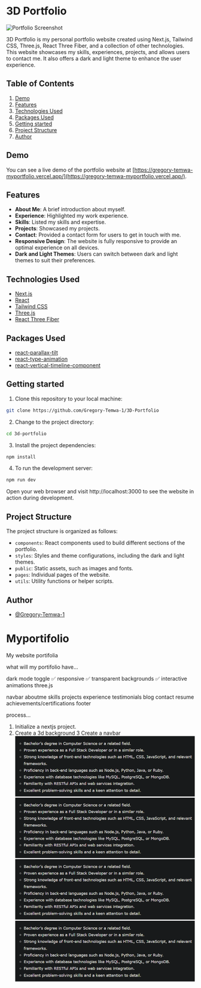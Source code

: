 # 3D Portfolio

![Portfolio Screenshot](/public/assets/readme_assets/screenshot.png)

3D Portfolio is my personal portfolio website created using Next.js, Tailwind CSS, Three.js, React Three Fiber, and a collection of other technologies. This website showcases my skills, experiences, projects, and allows users to contact me. It also offers a dark and light theme to enhance the user experience.

## Table of Contents

1.  [Demo](#demo)
2.  [Features](#features)
3.  [Technologies Used](#technologies-used)
4.  [Packages Used](#packages-used)
5.  [Getting started](#getting-started)
6.  [Project Structure](#project-structure)
7.  [Author](#author)

## Demo

You can see a live demo of the portfolio website at [https://gregory-temwa-myportfolio.vercel.app/](https://gregory-temwa-myportfolio.vercel.app/).

## Features

-   **About Me**: A brief introduction about myself.
-   **Experience**: Highlighted my work experience.
-   **Skills**: Listed my skills and expertise.
-   **Projects**: Showcased my projects.
-   **Contact**: Provided a contact form for users to get in touch with me.
-   **Responsive Design**: The website is fully responsive to provide an optimal experience on all devices.
-   **Dark and Light Themes**: Users can switch between dark and light themes to suit their preferences.

## Technologies Used

-   [Next.js](https://nextjs.org)
-   [React](https://reactjs.dev)
-   [Tailwind CSS](https://tailwindcss.com)
-   [Three.js](https://threejs.org)
-   [React Three Fiber](https://github.com/pmndrs/react-three-fiber)

## Packages Used

-   [react-parallax-tilt](https://www.npmjs.com/package/react-parallax-tilt)
-   [react-type-animation](https://www.npmjs.com/package/react-type-animation)
-   [react-vertical-timeline-component](https://www.npmjs.com/package/react-vertical-timeline-component)

## Getting started

1. Clone this repository to your local machine:

```bash
git clone https://github.com/Gregory-Temwa-1/3D-Portfolio
```

2. Change to the project directory:

```bash
cd 3d-portfolio
```

3. Install the project dependencies:

```bash
npm install
```

4. To run the development server:

```bash
npm run dev
```

Open your web browser and visit http://localhost:3000 to see the website in action during development.

## Project Structure

The project structure is organized as follows:

-   `components`: React components used to build different sections of the portfolio.
-   `styles`: Styles and theme configurations, including the dark and light themes.
-   `public`: Static assets, such as images and fonts.
-   `pages`: Individual pages of the website.
-   `utils`: Utility functions or helper scripts.

## Author

-   [@Gregory-Temwa-1](https://github.com/Gregory-Temwa-1)

# Myportifolio
My website portifolia

what will my portifolio have...

dark mode toggle        ✅
responsive              ✅
transparent backgrounds ✅
interactive animations
three.js

navbar
aboutme
skills
projects
experience
testimonials
blog
contact
resume
achievements/certifications
footer

process...
1. Initialize a nextjs project.
2. Create a 3d background
3 Create a navbar
![alt text](image.png)
![alt text](image.png)
![alt text](image.png)
![![alt text](image-1.png)](image.png)